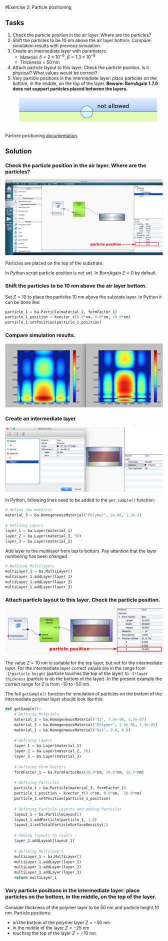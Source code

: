 #Exercise 2: Particle positioning
## Tasks
1. Check the particle position in the air layer. Where are the particles?
2. Shift the particles to be 10 nm above the air layer bottom. Compare simulation results with previous simulation.
3. Create an intermediate layer with parameters:
	- Material: $\delta = 2\times 10^{-6}$, $\beta = 1.3\times 10^{-8}$ 
	- Thickness = 50 nm
4. Attach particle layout to this layer. Check the particle position. Is it physical? What values would be correct?
5. Vary particle positions in the intermediate layer: place particles on the bottom, in the middle, on the top of the layer. **Beware: BornAgain 1.7.0 does not support particles placed between the layers.**
![Limitation](img/ex2_fig0.png)

Particle positioning [documentation](http://bornagainproject.org/documentation/usage/scripting/particles_positioning).

## Solution
### Check the particle position in the air layer. Where are the particles?
![Particle position](img/ex2_fig1.png)

Particles are placed on the top of the substrate.

In Python script particle position is not set. In BornAgain $Z=0$ by default.

### Shift the particles to be 10 nm above the air layer bottom. 
Set $Z=10$ to place the particles 10 nm above the substate layer.
In Python it can be done like:

```python
particle_1 = ba.Particle(material_2, formFactor_1)
particle_1_position = kvector_t(0.0*nm, 0.0*nm, 10.0*nm)
particle_1.setPosition(particle_1_position)

```
### Compare simulation results.
![Compare results](img/ex2_fig2.png)

### Create an intermediate layer
![New polymer layer](img/ex2_fig3.png)

In Python, following lines need to be added to the `get_sample()` function:

```python
# define new material
material_3 = ba.HomogeneousMaterial("Polymer", 2e-06, 1.3e-8)

# Defining Layers
layer_1 = ba.Layer(material_1)
layer_2 = ba.Layer(material_3, 50)
layer_3 = ba.Layer(material_2)
```

Add layer to the multilayer from top to bottom. Pay attention that the layer numbering has been changed.

```python
# Defining Multilayers
multiLayer_1 = ba.MultiLayer()
multiLayer_1.addLayer(layer_1)
multiLayer_1.addLayer(layer_2)
multiLayer_1.addLayer(layer_3)
```

### Attach particle layout to this layer. Check the particle position.
![Particle position](img/ex2_fig4.png)

The value $Z = 10$ nm is suitable for the top layer, but not for the intermediate layer. For the intermediate layer correct values are in the range from `-1*particle height` (particle touches the top of the layer) to `-1*layer thickness` (particle is ob the bottom of the layer). In the present example the correct range for $Z$ is from -10 to -50 nm.

The full `getSample()` function for simulation of particles on the bottom of the intermediate polymer layer should look like this:

```python
def getSample():
    # Defining Materials
    material_3 = ba.HomogeneousMaterial("Si", 7.6e-06, 1.7e-07)
    material_2 = ba.HomogeneousMaterial("Polymer", 2.0e-06, 1.3e-08)
    material_1 = ba.HomogeneousMaterial("Air", 0.0, 0.0)

    # Defining Layers
    layer_1 = ba.Layer(material_1)
    layer_2 = ba.Layer(material_2, 50)
    layer_3 = ba.Layer(material_3)

    # Defining Form Factors
    formFactor_1 = ba.FormFactorBox(20.0*nm, 20.0*nm, 10.0*nm)

    # Defining Particles
    particle_1 = ba.Particle(material_3, formFactor_1)
    particle_1_position = kvector_t(0.0*nm, 0.0*nm, -50.0*nm)
    particle_1.setPosition(particle_1_position)

    # Defining Particle Layouts and adding Particles
    layout_1 = ba.ParticleLayout()
    layout_1.addParticle(particle_1, 1.0)
    layout_1.setTotalParticleSurfaceDensity(1)

    # Adding layouts to layers
    layer_2.addLayout(layout_1)

    # Defining Multilayers
    multiLayer_1 = ba.MultiLayer()
    multiLayer_1.addLayer(layer_1)
    multiLayer_1.addLayer(layer_2)
    multiLayer_1.addLayer(layer_3)
    return multiLayer_1
```

### Vary particle positions in the intermediate layer: place particles on the bottom, in the middle, on the top of the layer.
Consider thickness of the polymer layer to be 50 nm and particle height 10 nm. Particle positions:

- on the bottom of the polymer layer $Z=-50$ nm
- in the middle of the layer $Z=-25$ nm
- touching the top of the layer $Z=-10$ nm.
